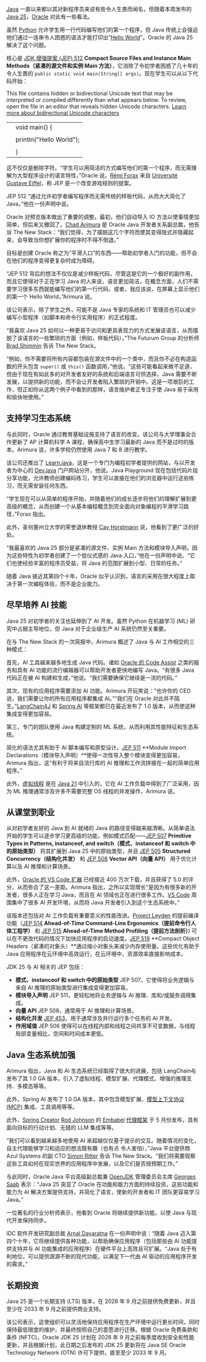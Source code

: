 [Java](https://thenewstack.io/java-at-30-the-genius-behind-the-code-that-changed-tech/) 一直以来都以其对新程序员来说有些令人生畏而闻名，但随着本周发布的 [Java 25](https://www.oracle.com/news/announcement/oracle-releases-java-25-2025-09-16/)，[Oracle](https://www.oracle.com/developer?utm_content=inline+mention) 对此有一些看法。

虽然 [Python](https://thenewstack.io/how-python-grew-from-a-language-to-a-community/) 允许学生用一行代码编写他们的第一个程序，但 Java 传统上会强迫他们通过一连串令人困惑的语法才能打印出“[Hello World](https://thenewstack.io/how-to-define-and-use-your-own-functions-in-python/)”。Oracle 的 Java 25 解决了这个问题。

核心是 [JDK 增强提案 (JEP) 512](https://openjdk.org/jeps/512) **Compact Source Files and Instance Main Methods（紧凑的源文件和实例 Main 方法）**，它消除了令初学者困惑了几十年的令人生畏的 `public static void main(String[] args)`。现在学生可以从以下代码开始：

This file contains hidden or bidirectional Unicode text that may be interpreted or compiled differently than what appears below. To review, open the file in an editor that reveals hidden Unicode characters.
[Learn more about bidirectional Unicode characters](https://github.co/hiddenchars)








|  |  |
| --- | --- |
|  | void main() { |
|  |  |
|  | println("Hello World"); |
|  |  |
|  | } |

这不仅仅是删除字符。“学生可以用简洁的方式编写他们的第一个程序，而无需理解为大型程序设计的语言特性，”Oracle 说。[Rémi Forax](https://github.com/forax) 来自 [Université Gustave Eiffel](https://www.univ-gustave-eiffel.fr/en/)，称 JEP 是一个改变游戏规则的提案。

JEP 512 “通过允许初学者编写程序而无需传统的样板代码，从而大大简化了 Java，”他在一份声明中说。

Oracle 对预览版本做出了重要的调整。最初，他们自动导入 IO 方法以使事情更加简单，但后来又撤回了。[Chad Arimura](https://www.linkedin.com/in/chadarimura/) 是 Oracle Java 开发者关系副总裁，他告诉 The New Stack：“我们觉得，为了摆脱这几个字符而使其变得隐式并隐藏起来，会导致当你想扩展你的程序时不得不倒退。”

目标是创建 Oracle 称之为“平滑入口”的东西——帮助初学者入门的功能，但不会在他们的程序变得更复杂时成为障碍。

“JEP 512 背后的想法不仅仅是减少样板代码，尽管这是它的一个极好的副作用，而且它使得对于正在学习 Java 的人来说，语言更加简洁，在概念方面，人们不需要学习很多东西就能编写他们的第一行代码，或者，我应该说，在屏幕上显示他们的第一个 Hello World，”Arimura 说。

该公司表示，除了学生之外，可能不是 Java 专家的系统和 IT 管理员也可以减少编写小型程序（如脚本和命令行实用程序）的正式程度。

“我喜欢 Java 25 如何以一种更易于访问和更具表现力的方式发展该语言，从而摆脱了该语言的一些繁琐的方面（例如，样板代码），”The Futurum Group 的分析师 [Brad Shimmin](https://www.linkedin.com/in/bradshimmin/) 告诉 The New Stack。

“例如，你不需要将所有内容都包装在源文件中的一个类中，而且你不必在构造函数的开头包含 `super()` 或 `this()` 函数调用，”他说。“这些可能看起来微不足道，但由于现在有如此多的对开发者友好的系统和后端语言可供选择，Java 需要不断发展，以提供新的功能，而不会让开发者陷入繁琐的开销中。这是一项艰巨的工作，但正如你从这两个例子中看到的那样，语言维护者正专注于使 Java 易于采用和愉快地使用。”

## 支持学习生态系统

与此同时，Oracle 通过教育基础设施支持了语言的改变。该公司与大学理事会合作更新了 AP 计算机科学 A 课程，确保高中生学习最新的 Java 而不是过时的版本。Arimura 说，许多学校仍然使用 Java 7 和 8 进行教学。

该公司还推出了 [Learn.java](https://learn.java/)，这是一个专门为编程初学者提供的网站，与以开发者为中心的 [Dev.java](https://dev.java/) 门户网站分开，他说。Java Playground 现在包括代码片段分享功能，允许教师创建编码练习，学生可以直接在他们的浏览器中运行这些练习，而无需安装任何东西。

“学生现在可以从简单的程序开始，并随着他们的成长逐步将他们的理解扩展到更高级的概念，从而创建一个从基本编程概念到完全面向对象编程的平滑学习路径，”Forax 指出。

此外，圣何塞州立大学的荣誉退休教授 [Cay Horstmann](https://www.linkedin.com/in/cay-horstmann-659a4b/?originalSubdomain=de) 说，他看到了更广泛的好处。

“我最喜欢的 Java 25 部分是紧凑的源文件、实例 Main 方法和模块导入声明，因为这些特性为初学者创建了一个低仪式感的 Java 入口，”他在一份声明中说。“它们也使经验丰富的程序员受益，将 Java 的范围扩展到小型、日常的任务。”

随着 Java 接近其第四个十年，Oracle 似乎认识到，语言的采用在很大程度上取决于第一次编程体验，而不是企业能力。

## 尽早培养 AI 技能

Java 25 对初学者的关注也延伸到了 AI 开发。虽然 Python 在机器学习 (ML) 研究中占据主导地位，但 Java 对于企业级生产 AI 系统仍然至关重要。

在与 The New Stack 的一次简报中，Arimura 概述了 Java 与 AI 工作相交的三种模式：

首先，AI 工具越来越多地生成 Java 代码。诸如 [Oracle 的 Code Assist](https://thenewstack.io/oracles-code-assist-fashionably-late-to-the-genai-party/) 之类的服务和具有 AI 功能的流行编辑器可以帮助开发者更快地编写 Java。“有很多 Java 代码正在被 AI 构建和生成，”他说。“我们需要确保它继续是一流的代码。”

其次，现有的应用程序需要添加 AI 功能。Arimura 开玩笑说：“也许你的 CEO 说，我们需要让你的所有应用程序都集成 AI。”“我们在 Oracle 对此并不陌生。”[LangChain4J](https://github.com/langchain4j/langchain4j) 和 [Spring AI](https://thenewstack.io/production-worthy-ai-with-spring-ai-1-0/) 等框架都已在最近发布了 1.0 版本，从而使这种集成变得更加容易。

第三，专门的团队使用 Java 构建定制的 ML 系统，从而利用其性能特征和生态系统。

简化的语法尤其有助于 AI 脚本编写和原型设计。[JEP 511](https://openjdk.org/jeps/511) **Module Import Declarations（模块导入声明）**使得一次性导入整个模块变得更加容易，Arimura 指出，这“有利于将来自流行库的 AI 推理和工作流拼接在一起的简单应用程序。”

此外，[虚拟线程](https://thenewstack.io/how-do-javas-virtual-threads-help-your-business/) 是在 [Java 21](https://thenewstack.io/we-can-have-nice-things-upgrading-to-java-21-is-worth-it/) 中引入的，它在 AI 工作负载中得到了广泛采用，因为 ML 推理通常涉及许多不需要完整 OS 线程的并发操作，Arimura 说。

## 从课堂到职业

从对初学者友好的 Java 到 AI 就绪的 Java 的路径变得越来越清晰。从简单语法开始的学生可以逐步学习更高级的功能，例如模式匹配——[JEP 507](https://openjdk.org/jeps/507) **Primitive Types in Patterns, instanceof, and switch（模式、instanceof 和 switch 中的原始类型）** 将其扩展到 Java 25 中的原始类型，并且 [JEP 505](https://openjdk.org/jeps/505) **Structured Concurrency（结构化并发）** 和 [JEP 508](https://openjdk.org/jeps/508) **Vector API（向量 API）** 用于优化计算以及 AI 推理和计算场景。

此外，[Oracle 的 VS Code 扩展](https://inside.java/2023/10/18/announcing-vscode-extension/) 已经接近 400 万次下载，并且获得了 5.0 的评分，从而弥合了这一差距。Arimura 指出，之所以实现增长“是因为有很多新的开发者，很多人正在学习 Java，而且在 AI 领域也正在进行很多工作。[VS Code](https://thenewstack.io/how-to-use-vs-code-for-python-and-why-you-should/) 周围集中了很多 AI 开发环境，从而将 Java 开发者引入到这个生态系统中。”

该版本还包括对 AI 工作负载有重要意义的性能改进。[Project Leyden](https://openjdk.org/projects/leyden/) 的提前编译功能（[JEP 514](https://openjdk.org/jeps/514) **Ahead-of-Time Command-Line Ergonomics（提前命令行人体工程学）** 和 [JEP 515](https://openjdk.org/jeps/515) **Ahead-of-Time Method Profiling（提前方法剖析）**) 可以在不更改代码的情况下加快应用程序的启动速度。[JEP 519](https://openjdk.org/jeps/519) **Compact Object Headers（紧凑的对象头）**通过缩小对象头来减少内存使用量。这些优化有助于 Java 应用程序在云环境中高效运行，在云环境中，资源效率直接影响成本。

JDK 25 与 AI 相关的 JEP 包括：

* **模式、instanceof 和 switch 中的原始类型** JEP 507，它使得将业务逻辑与来自 AI 推理的原始类型进行集成变得更加容易。
* **模块导入声明** JEP 511，更轻松地将业务逻辑与 AI 推理、库和/或服务调用集成。
* **向量 API** JEP 508，通常用于 AI 推理和计算场景。
* **结构化并发** [JEP 453](https://openjdk.org/jeps/453)，用于通常涉及并行运行多个任务的 AI 开发。
* **作用域值** JEP 506 使得可以在线程内部和线程之间共享不可变数据，与线程局部变量相比，空间和时间成本更低。

## Java 生态系统加强

Arimura 指出，Java 和 AI 生态系统已经取得了很大的进展，包括 LangChain4j 发布了其 1.0 GA 版本，引入了虚拟线程、模型扩展、代理模式、增强的推理支持、多模态等等。

此外，Spring AI 发布了 1.0 GA 版本，其中包含模型扩展、[模型上下文协议 (MCP)](https://thenewstack.io/what-is-mcp-game-changer-or-just-more-hype/) 集成、工具调用等等。

此外，[Spring Creator](https://www.eweek.com/development/springsource-gains-momentum-in-enterprise-java/) [Rod Johnson](https://www.linkedin.com/in/johnsonroda/?originalSubdomain=au) 的 [Embabel](https://thenewstack.io/meet-embabel-a-framework-for-building-ai-agents-with-java/) [代理框架](https://thenewstack.io/java-for-agentic-ai-app-development-what-you-need-to-know/) 于 5 月份发布，具有面向目标的行动计划、无缝的 LLM 集成等等。

“我们可以看到越来越多地使用 AI 来超越仅仅基于提示的交互。随着情况的变化，自主代理能够学习和适应的想法既有趣（也有点 令人害怕），”Java 平台提供商 Azul Systems 的副 CTO [Simon Ritter](https://www.linkedin.com/in/siritter/?originalSubdomain=uk) 告诉 The New Stack。“我们将需要观察这些工具如何在现实世界的应用程序中发展，以及它们是否按预期工作。”

与此同时，Oracle Java 平台高级副总裁兼 [OpenJDK](https://thenewstack.io/the-hidden-risks-of-unsupported-openjdk-in-financial-systems/) 管理委员会主席 [Georges Saab](https://www.linkedin.com/in/georgessaab/) 表示：“Java 25 突显了 Oracle 在功能和能力方面的持续投资，这些功能和能力为 AI 解决方案提供支持，并简化了语言，使新的开发者和 IT 团队更容易学习 Java。”

一位著名的行业分析师表示，他看到 Oracle 将继续提供新功能，以使 Java 与现代开发保持同步。

IDC 软件开发研究副总裁 [Arnal Dayaratna](https://www.linkedin.com/in/nextgenai/) 在一份声明中说：“随着 Java 迈入第四个十年，它将继续提供各种功能，以帮助确保应用程序（包括那些由 AI 功能提供支持并与 AI 功能集成的应用程序）在硬件平台上高效且可扩展。“Java 处于有利地位，可以提供源源不断的现代功能，以满足下一代由 AI 驱动的应用程序开发的需求。”

## 长期投资

Java 25 是一个长期支持 (LTS) 版本，在 2028 年 9 月之前提供免费更新，并且至少在 2033 年 9 月之前提供商业支持。

该公司表示，这使组织可以灵活地保持应用程序在生产环境中运行更长时间，同时保持最低限度的维护，并最终按照自己的意愿进行迁移。根据 Oracle 免费条款和条件 (NFTC)，Oracle JDK 25 计划在 2028 年 9 月之前每季度收到安全和性能更新，并且根据计划，此日期之后发布的 JDK 25 更新将在 Java SE Oracle Technology Network (OTN) 许可下提供，直至至少 2033 年 9 月。